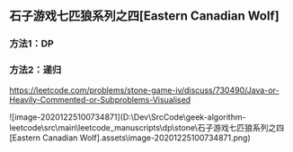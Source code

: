 ## 石子游戏七匹狼系列之四[Eastern Canadian Wolf]







### 方法1：DP







### 方法2：递归

https://leetcode.com/problems/stone-game-iv/discuss/730490/Java-or-Heavily-Commented-or-Subproblems-Visualised

![image-20201225100734871](D:\Dev\SrcCode\geek-algorithm-leetcode\src\main\leetcode_manuscripts\dp\stone\石子游戏七匹狼系列之四[Eastern Canadian Wolf].assets\image-20201225100734871.png)